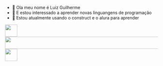 - 👋 Ola meu nome é Luiz Guilherme
- 👀 E estou interessado a aprender novas linguangens de programação
- 🌱 Estou atualmente usando o construct e o alura para aprender
 <img src="https://cdn.jsdelivr.net/gh/devicons/devicon/icons/couchdb/couchdb-plain.svg" width=40 height=40/>
 <img src="https://cdn.jsdelivr.net/gh/devicons/devicon/icons/linux/linux-original.svg" width=1000 height=40/>
 <img src="https://cdn.jsdelivr.net/gh/devicons/devicon/icons/atom/atom-original.svg" width=40 height=40 />
                             

